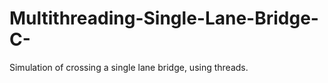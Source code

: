 # Multithreading-Single-Lane-Bridge-C-
 Simulation of crossing a single lane bridge, using threads.
